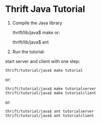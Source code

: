 Thrift Java Tutorial
==================================================
1) Compile the Java library

   thrift/lib/java$ make
   or:

   thrift/lib/java$ ant

4) Run the tutorial:

start server and client with one step:

    thrift/tutorial/java$ make tutorial

or:

    thrift/tutorial/java$ make tutorialserver
    thrift/tutorial/java$ make tutorialclient

or:

    thrift/tutorial/java$ ant tutorialserver
    thrift/tutorial/java$ ant tutorialclient
